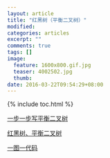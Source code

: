 ```yaml
---
layout: article
title: "红黑树（平衡二叉树）"
modified:
categories: articles
excerpt: ""
comments: true
tags: []
image: 
  feature: 1600x800.gif.jpg
  teaser: 4002502.jpg
  thumb:
date: 2016-03-22T09:54:29+08:00
---
```

  
{% include toc.html %}

[一步一步写平衡二叉树](http://blog.csdn.net/niteip/article/details/11840691)

[红黑树、平衡二叉树](http://www.cnblogs.com/renyuan/archive/2013/12/11/3469752.html)

[一图一代码](http://www.cnblogs.com/renyuan/archive/2013/12/11/3469752.html)